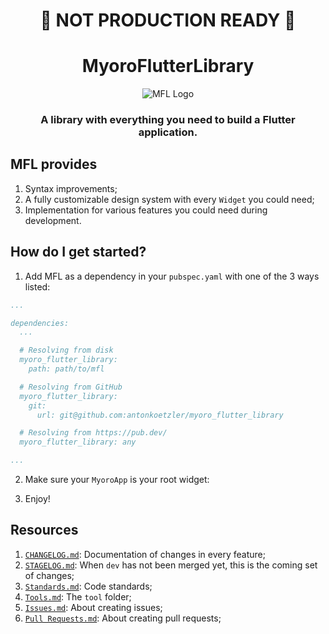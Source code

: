 <h1 align='center'>🚧 NOT PRODUCTION READY 🚧</h1>

<h1 align='center'>MyoroFlutterLibrary</h1>

<p align='center'>
  <img src='https://github.com/user-attachments/assets/8e930798-e0f9-4fb1-b9d0-e80376710705' alt='MFL Logo' />
</p>

<h3 align='center'>A library with everything you need to build a Flutter application.</h3>

## MFL provides

1. Syntax improvements;
1. A fully customizable design system with every `Widget` you could need;
1. Implementation for various features you could need during development.

## How do I get started?

1. Add MFL as a dependency in your <code>pubspec.yaml</code> with one of the 3 ways listed:

``` yaml
...

dependencies:
  ...

  # Resolving from disk
  myoro_flutter_library:
    path: path/to/mfl

  # Resolving from GitHub
  myoro_flutter_library:
    git:
      url: git@github.com:antonkoetzler/myoro_flutter_library

  # Resolving from https://pub.dev/
  myoro_flutter_library: any

...
```

2. Make sure your `MyoroApp` is your root widget:

3. Enjoy!

## Resources

1. [`CHANGELOG.md`](https://github.com/antonkoetzler/myoro_flutter_library/blob/main/CHANGELOG.md): Documentation of changes in every feature;
1. [`STAGELOG.md`](https://github.com/antonkoetzler/myoro_flutter_library/blob/main/STAGELOG.md): When `dev` has not been merged yet, this is the coming set of changes;
1. [`Standards.md`](https://github.com/antonkoetzler/myoro_flutter_library/blob/main/doc/Standards.md): Code standards;
1. [`Tools.md`](https://github.com/antonkoetzler/myoro_flutter_library/blob/main/doc/Tools.md): The `tool` folder;
1. [`Issues.md`](https://github.com/antonkoetzler/myoro_flutter_library/blob/main/doc/Issues.md): About creating issues;
1. [`Pull Requests.md`](https://github.com/antonkoetzler/myoro_flutter_library/blob/main/doc/Pull%20Requests.md): About creating pull requests;

<p>&nbsp;</p>

